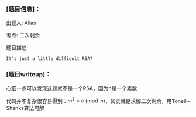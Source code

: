 ### [题目信息]：

出题人: Alias

考点: 二次剩余

题目描述:

```
It's just a little difficult RSA?
```

### [题目writeup]：

心细一点可以发现这题就不是一个RSA，因为n是一个素数

代码并不复杂很容易得到：$m^2 \equiv c \pmod n$，其实就是求解二次剩余，用Tonelli–Shanks算法可解



